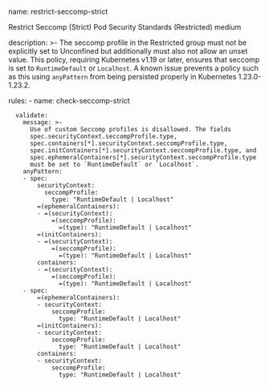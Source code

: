 
  name: restrict-seccomp-strict

   Restrict Seccomp (Strict)
  Pod Security Standards (Restricted)
    medium

description: >-
      The seccomp profile in the Restricted group must not be explicitly set to Unconfined
      but additionally must also not allow an unset value. This policy, 
      requiring Kubernetes v1.19 or later, ensures that seccomp is 
      set to `RuntimeDefault` or `Localhost`. A known issue prevents a policy such as this
      using `anyPattern` from being persisted properly in Kubernetes 1.23.0-1.23.2.

  rules:
    - name: check-seccomp-strict
   
      validate:
        message: >-
          Use of custom Seccomp profiles is disallowed. The fields
          spec.securityContext.seccompProfile.type,
          spec.containers[*].securityContext.seccompProfile.type,
          spec.initContainers[*].securityContext.seccompProfile.type, and
          spec.ephemeralContainers[*].securityContext.seccompProfile.type
          must be set to `RuntimeDefault` or `Localhost`.
        anyPattern:
        - spec:
            securityContext:
              seccompProfile:
                type: "RuntimeDefault | Localhost"
            =(ephemeralContainers):
            - =(securityContext):
                =(seccompProfile):
                  =(type): "RuntimeDefault | Localhost"
            =(initContainers):
            - =(securityContext):
                =(seccompProfile):
                  =(type): "RuntimeDefault | Localhost"
            containers:
            - =(securityContext):
                =(seccompProfile):
                  =(type): "RuntimeDefault | Localhost"
        - spec:
            =(ephemeralContainers):
            - securityContext:
                seccompProfile:
                  type: "RuntimeDefault | Localhost"
            =(initContainers):
            - securityContext:
                seccompProfile:
                  type: "RuntimeDefault | Localhost"
            containers:
            - securityContext:
                seccompProfile:
                  type: "RuntimeDefault | Localhost"
